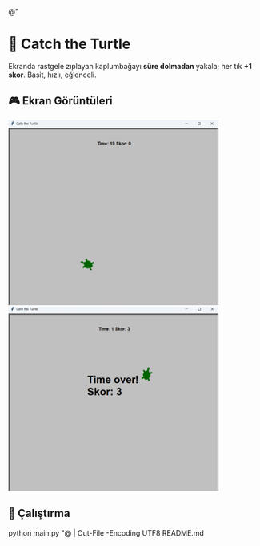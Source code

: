 @"
# 🐢 Catch the Turtle

Ekranda rastgele zıplayan kaplumbağayı **süre dolmadan** yakala; her tık **+1 skor**. Basit, hızlı, eğlenceli.

## 🎮 Ekran Görüntüleri
<p>
  <img src="screenshots/ss1.png" alt="Oyun ekran görüntüsü 1" width="420">
  <img src="screenshots/ss2.png" alt="Oyun ekran görüntüsü 2" width="420">
</p>

## 🚀 Çalıştırma
python main.py
"@ | Out-File -Encoding UTF8 README.md
